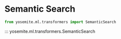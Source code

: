 # Semantic Search

```python
from yosemite.ml.transformers import SemanticSearch
```

::: yosemite.ml.transformers.SemanticSearch

